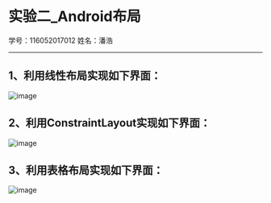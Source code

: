 # **实验二_Android布局**

学号：116052017012
姓名：潘浩

------

## 1、利用线性布局实现如下界面：
![image]( http://qa81lgzxx.bkt.clouddn.com/test02_1.png )
## 2、利用ConstraintLayout实现如下界面：
![image]( http://qa81lgzxx.bkt.clouddn.com/test02_2.png )
## 3、利用表格布局实现如下界面：
![image]( http://qa81lgzxx.bkt.clouddn.com/test02_3.png )

